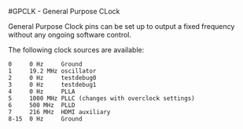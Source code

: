 <!--
---
name: GPCLK
class: interface
type: pinout
description: Raspberry Pi General Purpose Clock
pin:
  'bcm4':
    name: GPCLK0
  'bcm5':
    name: GPCLK1
  'bcm6':
    name: GPCLK2
-->
#GPCLK - General Purpose CLock

General Purpose Clock pins can be set up to output a fixed frequency without any ongoing software control.

The following clock sources are available:

```
0     0 Hz     Ground
1     19.2 MHz oscillator
2     0 Hz     testdebug0
3     0 Hz     testdebug1
4     0 Hz     PLLA
5     1000 MHz PLLC (changes with overclock settings)
6     500 MHz  PLLD
7     216 MHz  HDMI auxiliary
8-15  0 Hz     Ground
```